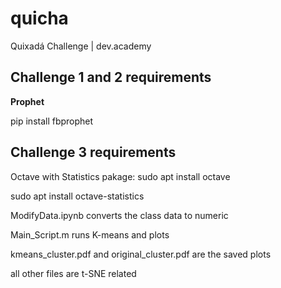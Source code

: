 # quicha
Quixadá Challenge | dev.academy

## Challenge 1 and 2 requirements
**Prophet**

pip install fbprophet

## Challenge 3 requirements
Octave with Statistics pakage:
sudo apt install octave

sudo apt install octave-statistics

ModifyData.ipynb converts the class data to numeric

Main_Script.m runs K-means and plots

kmeans_cluster.pdf and original_cluster.pdf are the saved plots

all other files are t-SNE related
